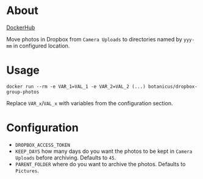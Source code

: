 # About

[DockerHub](https://cloud.docker.com/u/botanicus/repository/docker/botanicus/dropbox-group-photos)

Move photos in Dropbox from `Camera Uploads` to directories named by `yyy-mm` in configured location.

# Usage

```
docker run --rm -e VAR_1=VAL_1 -e VAR_2=VAL_2 (...) botanicus/dropbox-group-photos
```

Replace `VAR_x`/`VAL_x` with variables from the configuration section.

# Configuration

- `DROPBOX_ACCESS_TOKEN`
- `KEEP_DAYS` how many days do you want the photos to be kept in `Camera Uploads` before archiving. Defaults to `45`.
- `PARENT_FOLDER` where do you want to archive the photos. Defaults to `Pictures`.
